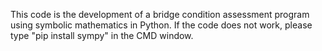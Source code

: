 This code is the development of a bridge condition assessment program using symbolic mathematics in Python.
If the code does not work, please type "pip install sympy" in the CMD window.
